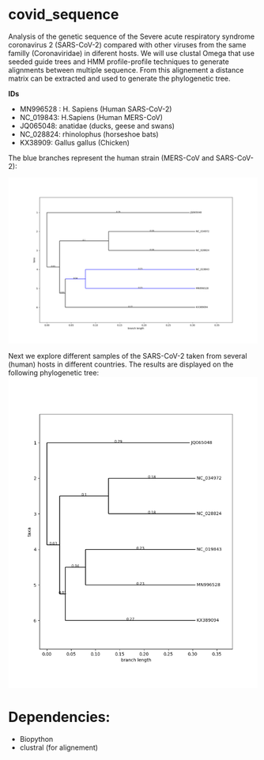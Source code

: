 # covid_sequence

Analysis of the genetic sequence of the Severe acute respiratory syndrome coronavirus 2 (SARS-CoV-2) compared with other viruses from the same familly (Coronaviridae) in diferent hosts.
We will use clustal Omega that use seeded guide trees and HMM profile-profile techniques to generate alignments between multiple sequence. From this alignement a distance matrix can be extracted and used to generate the phylogenetic tree.

**IDs**   
* MN996528 :  H. Sapiens (Human SARS-CoV-2)   
* NC_019843: H.Sapiens (Human MERS-CoV)   
* JQ065048:   anatidae (ducks, geese and swans)   
* NC_028824:  rhinolophus (horseshoe bats)   
* KX38909:    Gallus gallus (Chicken) 


The blue branches represent the human strain (MERS-CoV and SARS-CoV-2):

![](tree.png)

Next we explore different samples of the SARS-CoV-2 taken from several (human) hosts in different countries. The results are displayed on the following phylogenetic tree:
![](tree2.png)

# Dependencies:

* Biopython
* clustral (for alignement)
